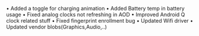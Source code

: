 • Added a toggle for charging animation
• Added Battery temp in battery usage
• Fixed analog clocks not refreshing in AOD
• Improved Android Q clock related stuff
• Fixed fingerprint enrollment bug
• Updated Wifi driver
• Updated vendor blobs(Graphics,Audio,..)
